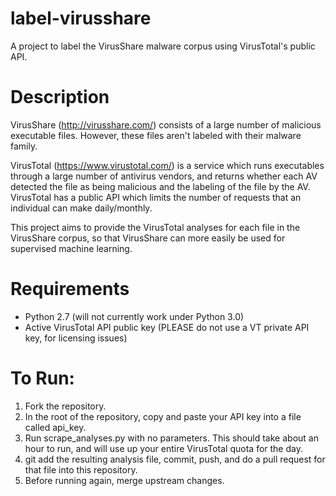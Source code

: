 # label-virusshare

A project to label the VirusShare malware corpus using VirusTotal's public API.

# Description

VirusShare (http://virusshare.com/) consists of a large number of malicious executable files. However, these files aren't labeled with their malware family.

VirusTotal (https://www.virustotal.com/) is a service which runs executables through a large number of antivirus vendors, and returns whether each AV detected the file as being malicious and the labeling of the file by the AV. VirusTotal has a public API which limits the number of requests that an individual can make daily/monthly.

This project aims to provide the VirusTotal analyses for each file in the VirusShare corpus, so that VirusShare can more easily be used for supervised machine learning.

# Requirements
* Python 2.7 (will not currently work under Python 3.0)
* Active VirusTotal API public key (PLEASE do not use a VT private API key, for licensing issues)

# To Run:
1. Fork the repository.
2. In the root of the repository, copy and paste your API key into a file called api_key.
3. Run scrape\_analyses.py with no parameters. This should take about an hour to run, and will use up your entire VirusTotal quota for the day.
4. git add the resulting analysis file, commit, push, and do a pull request for that file into this repository.
5. Before running again, merge upstream changes.
